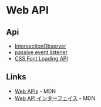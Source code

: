 # Web API
## Api 
- [IntersectionObserver](intersection_observer.md) 
- [passive event listener](passive_event_listener.md)
- [CSS Font Loading API](font_loading_api.md)

## Links 
- [Web APIs](https://developer.mozilla.org/en-US/docs/Web/API) - MDN
- [Web API インターフェイス](https://developer.mozilla.org/ja/docs/Web/API) - MDN
